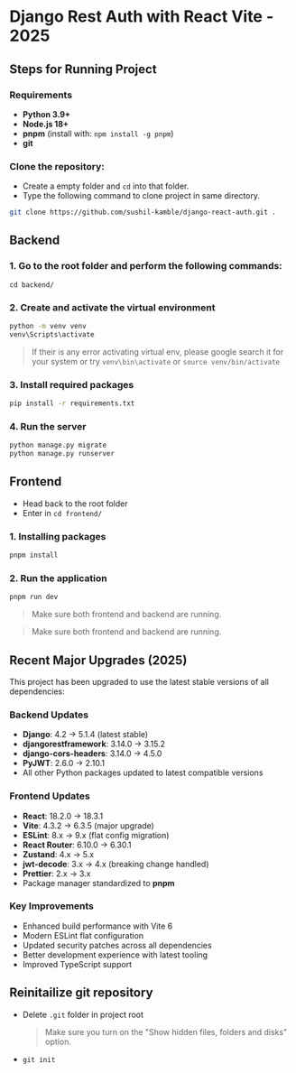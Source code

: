 # Django Rest Auth with React Vite - 2025

## Steps for Running Project

### Requirements

- **Python 3.9+**
- **Node.js 18+**
- **pnpm** (install with: `npm install -g pnpm`)
- **git**

### Clone the repository:

- Create a empty folder and `cd` into that folder.
- Type the following command to clone project in same directory.

```bash
git clone https://github.com/sushil-kamble/django-react-auth.git .
```

## Backend

### 1. Go to the root folder and perform the following commands:

`cd backend/`

### 2. Create and activate the virtual environment

```bash
python -m venv venv
venv\Scripts\activate
```

> If their is any error activating virtual env, please google search it for your system or try `venv\bin\activate` or `source venv/bin/activate`

### 3. Install required packages

```bash
pip install -r requirements.txt
```

### 4. Run the server

```bash
python manage.py migrate
python manage.py runserver
```

## Frontend

- Head back to the root folder
- Enter in `cd frontend/`

### 1. Installing packages

```bash
pnpm install
```

### 2. Run the application

```bash
pnpm run dev
```

> Make sure both frontend and backend are running.

> Make sure both frontend and backend are running.

## Recent Major Upgrades (2025)

This project has been upgraded to use the latest stable versions of all dependencies:

### Backend Updates
- **Django**: 4.2 → 5.1.4 (latest stable)
- **djangorestframework**: 3.14.0 → 3.15.2
- **django-cors-headers**: 3.14.0 → 4.5.0
- **PyJWT**: 2.6.0 → 2.10.1
- All other Python packages updated to latest compatible versions

### Frontend Updates
- **React**: 18.2.0 → 18.3.1
- **Vite**: 4.3.2 → 6.3.5 (major upgrade)
- **ESLint**: 8.x → 9.x (flat config migration)
- **React Router**: 6.10.0 → 6.30.1
- **Zustand**: 4.x → 5.x
- **jwt-decode**: 3.x → 4.x (breaking change handled)
- **Prettier**: 2.x → 3.x
- Package manager standardized to **pnpm**

### Key Improvements
- Enhanced build performance with Vite 6
- Modern ESLint flat configuration
- Updated security patches across all dependencies
- Better development experience with latest tooling
- Improved TypeScript support

## Reinitailize git repository

- Delete `.git` folder in project root
  > Make sure you turn on the "Show hidden files, folders and disks" option.
- `git init`
